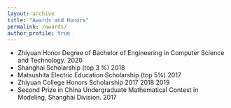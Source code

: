 ```yaml
---
layout: archive
title: "Awards and Honors"
permalink: /awards/
author_profile: true
---
```


  
*    Zhiyuan Honor Degree of Bachelor of Engineering in Computer Science and Technology.  2020
*    Shanghai Scholarship (top 3 %)  2018
*    Matsushita Electric Education Scholarship (top 5%) 2017
*    Zhiyuan College Honors Scholarship 2017 2018 2019
*    Second Prize in China Undergraduate Mathematical Contest in Modeling, Shanghai Division. 2017

